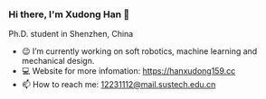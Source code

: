 ### Hi there, I'm Xudong Han 👋
Ph.D. student in Shenzhen, China

- 😉 I’m currently working on soft robotics, machine learning and mechanical design.
- 💻 Website for more infomation: https://hanxudong159.cc
- 📫 How to reach me: 12231112@mail.sustech.edu.cn
